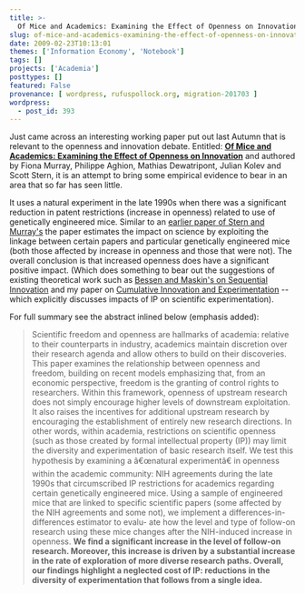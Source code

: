 ```yaml
---
title: >-
  Of Mice and Academics: Examining the Effect of Openness on Innovation
slug: of-mice-and-academics-examining-the-effect-of-openness-on-innovation
date: 2009-02-23T10:13:01
themes: ['Information Economy', 'Notebook']
tags: []
projects: ['Academia']
posttypes: []
featured: False
provenance: [ wordpress, rufuspollock.org, migration-201703 ]
wordpress:
  - post_id: 393
---
```


Just came across an interesting working paper put out last Autumn that is relevant to the openness and innovation debate. Entitled: [**Of Mice and Academics: Examining the Effect of Openness on Innovation**](http://www.economics.harvard.edu/faculty/aghion/files/Of%20Mice%20and%20Academics.pdf) and authored by Fiona Murray, Philippe Aghion, Mathias Dewatripont, Julian Kolev and Scott Stern, it is an attempt to bring some empirical evidence to bear in an area that so far has seen little.

It uses a natural experiment in the late 1990s when there was a significant reduction in patent restrictions (increase in openness) related to use of genetically engineered mice. Similar to an [earlier paper of Stern and Murray's](http://www.rufuspollock.org/2006/06/25/does-formal-intellectual-property-impact-the-market-for-scientific-collaboration-evidence-from-patent-paper-pairs/) the paper estimates the impact on science by exploiting the linkage between certain papers and particular genetically engineered mice (both those affected by increase in openness and those that were not). The overall conclusion is that increased openness does have a significant positive impact. (Which does something to bear out the suggestions of existing theoretical work such as [Bessen and Maskin's on Sequential Innovation](http://www.researchoninnovation.org/patrev.pdf) and my paper on [Cumulative Innovation and Experimentation](http://ideas.repec.org/p/cam/camdae/0817.html) -- which explicitly discusses impacts of IP on scientific experimentation).

For full summary see the abstract inlined below (emphasis added):

> Scientific freedom and openness are hallmarks of academia: relative to their counterparts in industry, academics maintain discretion over their
research agenda and allow others to build on their discoveries. This paper examines the relationship between openness and freedom, building
on recent models emphasizing that, from an economic perspective, freedom is the granting of control rights to researchers. Within this framework, openness of upstream research does not simply encourage higher levels of downstream exploitation. It also raises the incentives for additional upstream research by encouraging the establishment of entirely new research directions. In other words, within academia, restrictions on scientific openness (such as those created by formal intellectual property (IP)) may limit the diversity and experimentation of basic research itself. We test this hypothesis by examining a â€œnatural experimentâ€ in openness within the academic community: NIH agreements during the late 1990s that circumscribed IP restrictions for academics regarding certain genetically engineered mice. Using a sample of engineered mice that are linked
to specific scientific papers (some affected by the NIH agreements and some not), we implement a differences-in-differences estimator to evalu-
ate how the level and type of follow-on research using these mice changes after the NIH-induced increase in openness. **We find a significant increase
in the level of follow-on research. Moreover, this increase is driven by a substantial increase in the rate of exploration of more diverse research
paths. Overall, our findings highlight a neglected cost of IP: reductions in the diversity of experimentation that follows from a single idea.**

